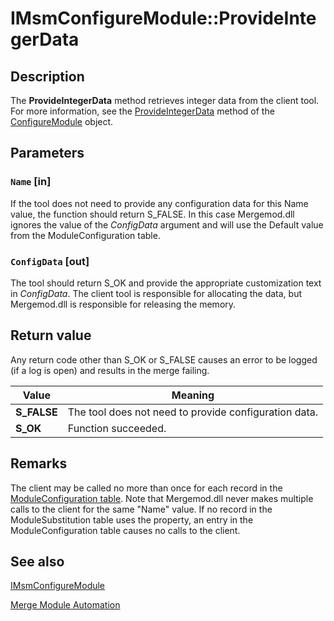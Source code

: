 # IMsmConfigureModule::ProvideIntegerData

## Description

The
**ProvideIntegerData** method retrieves integer data from the client tool. For more information, see the
[ProvideIntegerData](https://learn.microsoft.com/windows/desktop/Msi/configuremodule-provideintegerdata) method of the
[ConfigureModule](https://learn.microsoft.com/windows/desktop/Msi/configuremodule-object) object.

## Parameters

### `Name` [in]

If the tool does not need to provide any configuration data for this Name value, the function should return S_FALSE. In this case Mergemod.dll ignores the value of the *ConfigData* argument and will use the Default value from the ModuleConfiguration table.

### `ConfigData` [out]

The tool should return S_OK and provide the appropriate customization text in *ConfigData*. The client tool is responsible for allocating the data, but Mergemod.dll is responsible for releasing the memory.

## Return value

Any return code other than S_OK or S_FALSE causes an error to be logged (if a log is open) and results in the merge failing.

| Value | Meaning |
| --- | --- |
| **S_FALSE** | The tool does not need to provide configuration data. |
| **S_OK** | Function succeeded. |

## Remarks

The client may be called no more than once for each record in the
[ModuleConfiguration table](https://learn.microsoft.com/windows/desktop/Msi/moduleconfiguration-table). Note that Mergemod.dll never makes multiple calls to the client for the same "Name" value. If no record in the ModuleSubstitution table uses the property, an entry in the ModuleConfiguration table causes no calls to the client.

## See also

[IMsmConfigureModule](https://learn.microsoft.com/windows/desktop/api/mergemod/nn-mergemod-imsmconfiguremodule)

[Merge Module Automation](https://learn.microsoft.com/windows/desktop/Msi/merge-module-automation)